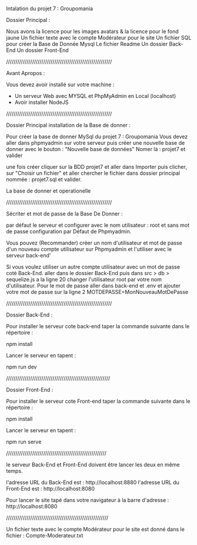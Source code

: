 Intalation du projet 7 : Groupomania

Dossier Principal :

Nous avons la licence pour les images avatars & la licence pour le fond jaune
Un fichier texte avec le compte Modérateur pour le site
Un fichier SQL pour créer la Base de Donnée Mysql
Le fichier Readme
Un dossier Back-End
Un dossier Front-End


/////////////////////////////////////////////////////////

Avant Apropos :

Vous devez avoir installé sur votre machine :

- Un serveur Web avec MYSQL et PhpMyAdmin en Local (localhost)
- Avoir installer NodeJS

/////////////////////////////////////////////////////////

Dossier Principal installation de la Base de donner :

Pour créer la base de donner MySql du projet 7 : Groupomania
Vous devez aller dans phpmyadmin sur votre serveur
puis créer une nouvelle base de donner avec le bouton : "Nouvelle base de données"
Nomer là : projet7 et valider

une fois créer cliquer sur la BDD projet7 et aller dans Importer puis clicher,
sur "Choisir un fichier" et aller chercher le fichier dans dossier principal nommée : projet7.sql
et valider.

La base de donner et operationelle

/////////////////////////////////////////////////////////

Sécriter et mot de passe de la Base De Donner :

par défaut le serveur et configurer avec le nom utilisateur : root et sans mot de passe
configuration par Défaut de Phpmyadmin.

Vous pouvez (Recommander) créer un nom d'utilisateur et mot de passe d'un nouveau compte utilisateur sur Phpmyadmin et l'utiliser avec le serveur back-end'


Si vous voulez utiliser un autre compte utilisateur avec un mot de passe coté Back-End.
aller dans le dossier Back-End puis dans src > db > sequelize.js
a la ligne 20 changer l'utilisateur root par votre nom d'utilisateur.
Pour le mot de passe aller dans back-end et .env et ajouter votre mot de passe sur la ligne 2
MOTDEPASSE=MonNouveauMotDePasse




/////////////////////////////////////////////////////////

Dossier Back-End :

Pour installer le serveur cote back-end taper la commande suivante dans le répertoire :

npm install

Lancer le serveur en tapent :

npm run dev

////////////////////////////////////////////////////////

Dossier Front-End :

Pour installer le serveur cote Front-end taper la commande suivante dans le répertoire :

npm install

Lancer le serveur en tapent :

npm run serve

//////////////////////////////////////////////////////

le serveur Back-End et Front-End doivent être lancer les deux en même temps.

l'adresse URL du Back-End est : http://localhost:8880
l'adresse URL du Front-End est : http://localhost:8080

Pour lancer le site tapé dans votre navigateur à la barre d'adresse : http://localhost:8080

///////////////////////////////////////////////////////

Un fichier texte avec le compte Modérateur pour le site est donné dans le fichier : Compte-Moderateur.txt



